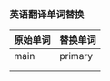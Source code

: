### 英语翻译单词替换

| 原始单词 | 替换单词 |
| -------- | -------- |
| main     | primary  |
|          |          |
|          |          |

